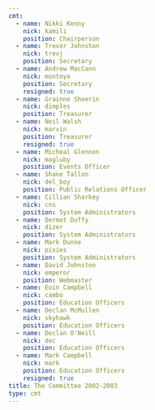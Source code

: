 ```yaml
---
cmt:
  - name: Nikki Kenny
    nick: kamili
    position: Chairperson
  - name: Trevor Johnston
    nick: trevj
    position: Secretary
  - name: Andrew MacCann
    nick: montoya
    position: Secretary
    resigned: true
  - name: Grainne Sheerin
    nick: dimples
    position: Treasurer
  - name: Neil Walsh
    nick: marvin
    position: Treasurer
    resigned: true
  - name: Micheal Glennon
    nick: magluby
    position: Events Officer
  - name: Shane Tallon
    nick: del_boy
    position: Public Relations Officer
  - name: Cillian Sharkey
    nick: cns
    position: System Administrators
  - name: Dermot Duffy
    nick: dizer
    position: System Administrators
  - name: Mark Dunne
    nick: pixies
    position: System Administrators
  - name: David Johnston
    nick: emperor
    position: Webmaster
  - name: Eoin Campbell
    nick: cambo
    position: Education Officers
  - name: Declan McMullen
    nick: skyhawk
    position: Education Officers
  - name: Declan O'Neill
    nick: dec
    position: Education Officers
  - name: Mark Campbell
    nick: mark
    position: Education Officers
    resigned: true
title: The Committee 2002-2003
type: cmt
---
```


